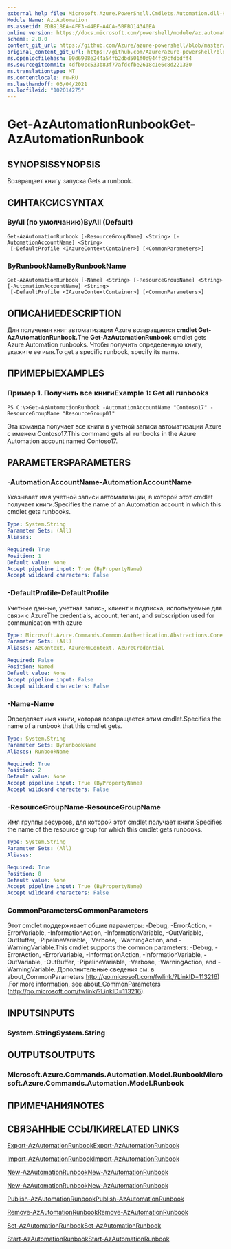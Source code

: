```yaml
---
external help file: Microsoft.Azure.PowerShell.Cmdlets.Automation.dll-Help.xml
Module Name: Az.Automation
ms.assetid: EDB918EA-4FF3-44EF-A4CA-5BFBD14340EA
online version: https://docs.microsoft.com/powershell/module/az.automation/get-azautomationrunbook
schema: 2.0.0
content_git_url: https://github.com/Azure/azure-powershell/blob/master/src/Automation/Automation/help/Get-AzAutomationRunbook.md
original_content_git_url: https://github.com/Azure/azure-powershell/blob/master/src/Automation/Automation/help/Get-AzAutomationRunbook.md
ms.openlocfilehash: 00d6908e244a54fb2dbd501f0d944fc9cfdbdff4
ms.sourcegitcommit: 4dfb0cc533b83f77afdcfbe2618c1e6c8d221330
ms.translationtype: MT
ms.contentlocale: ru-RU
ms.lasthandoff: 03/04/2021
ms.locfileid: "102014275"
---
```

# <span data-ttu-id="b2166-101">Get-AzAutomationRunbook</span><span class="sxs-lookup"><span data-stu-id="b2166-101">Get-AzAutomationRunbook</span></span>

## <span data-ttu-id="b2166-102">SYNOPSIS</span><span class="sxs-lookup"><span data-stu-id="b2166-102">SYNOPSIS</span></span>
<span data-ttu-id="b2166-103">Возвращает книгу запуска.</span><span class="sxs-lookup"><span data-stu-id="b2166-103">Gets a runbook.</span></span>

## <span data-ttu-id="b2166-104">СИНТАКСИС</span><span class="sxs-lookup"><span data-stu-id="b2166-104">SYNTAX</span></span>

### <span data-ttu-id="b2166-105">ByAll (по умолчанию)</span><span class="sxs-lookup"><span data-stu-id="b2166-105">ByAll (Default)</span></span>
```
Get-AzAutomationRunbook [-ResourceGroupName] <String> [-AutomationAccountName] <String>
 [-DefaultProfile <IAzureContextContainer>] [<CommonParameters>]
```

### <span data-ttu-id="b2166-106">ByRunbookName</span><span class="sxs-lookup"><span data-stu-id="b2166-106">ByRunbookName</span></span>
```
Get-AzAutomationRunbook [-Name] <String> [-ResourceGroupName] <String> [-AutomationAccountName] <String>
 [-DefaultProfile <IAzureContextContainer>] [<CommonParameters>]
```

## <span data-ttu-id="b2166-107">ОПИСАНИЕ</span><span class="sxs-lookup"><span data-stu-id="b2166-107">DESCRIPTION</span></span>
<span data-ttu-id="b2166-108">Для получения книг автоматизации Azure возвращается **cmdlet Get-AzAutomationRunbook.**</span><span class="sxs-lookup"><span data-stu-id="b2166-108">The **Get-AzAutomationRunbook** cmdlet gets Azure Automation runbooks.</span></span>
<span data-ttu-id="b2166-109">Чтобы получить определенную книгу, укажите ее имя.</span><span class="sxs-lookup"><span data-stu-id="b2166-109">To get a specific runbook, specify its name.</span></span>

## <span data-ttu-id="b2166-110">ПРИМЕРЫ</span><span class="sxs-lookup"><span data-stu-id="b2166-110">EXAMPLES</span></span>

### <span data-ttu-id="b2166-111">Пример 1. Получить все книги</span><span class="sxs-lookup"><span data-stu-id="b2166-111">Example 1: Get all runbooks</span></span>
```
PS C:\>Get-AzAutomationRunbook -AutomationAccountName "Contoso17" -ResourceGroupName "ResourceGroup01"
```

<span data-ttu-id="b2166-112">Эта команда получает все книги в учетной записи автоматизации Azure с именем Contoso17.</span><span class="sxs-lookup"><span data-stu-id="b2166-112">This command gets all runbooks in the Azure Automation account named Contoso17.</span></span>

## <span data-ttu-id="b2166-113">PARAMETERS</span><span class="sxs-lookup"><span data-stu-id="b2166-113">PARAMETERS</span></span>

### <span data-ttu-id="b2166-114">-AutomationAccountName</span><span class="sxs-lookup"><span data-stu-id="b2166-114">-AutomationAccountName</span></span>
<span data-ttu-id="b2166-115">Указывает имя учетной записи автоматизации, в которой этот cmdlet получает книги.</span><span class="sxs-lookup"><span data-stu-id="b2166-115">Specifies the name of an Automation account in which this cmdlet gets runbooks.</span></span>

```yaml
Type: System.String
Parameter Sets: (All)
Aliases:

Required: True
Position: 1
Default value: None
Accept pipeline input: True (ByPropertyName)
Accept wildcard characters: False
```

### <span data-ttu-id="b2166-116">-DefaultProfile</span><span class="sxs-lookup"><span data-stu-id="b2166-116">-DefaultProfile</span></span>
<span data-ttu-id="b2166-117">Учетные данные, учетная запись, клиент и подписка, используемые для связи с Azure</span><span class="sxs-lookup"><span data-stu-id="b2166-117">The credentials, account, tenant, and subscription used for communication with azure</span></span>

```yaml
Type: Microsoft.Azure.Commands.Common.Authentication.Abstractions.Core.IAzureContextContainer
Parameter Sets: (All)
Aliases: AzContext, AzureRmContext, AzureCredential

Required: False
Position: Named
Default value: None
Accept pipeline input: False
Accept wildcard characters: False
```

### <span data-ttu-id="b2166-118">-Name</span><span class="sxs-lookup"><span data-stu-id="b2166-118">-Name</span></span>
<span data-ttu-id="b2166-119">Определяет имя книги, которая возвращается этим cmdlet.</span><span class="sxs-lookup"><span data-stu-id="b2166-119">Specifies the name of a runbook that this cmdlet gets.</span></span>

```yaml
Type: System.String
Parameter Sets: ByRunbookName
Aliases: RunbookName

Required: True
Position: 2
Default value: None
Accept pipeline input: True (ByPropertyName)
Accept wildcard characters: False
```

### <span data-ttu-id="b2166-120">-ResourceGroupName</span><span class="sxs-lookup"><span data-stu-id="b2166-120">-ResourceGroupName</span></span>
<span data-ttu-id="b2166-121">Имя группы ресурсов, для которой этот cmdlet получает книги.</span><span class="sxs-lookup"><span data-stu-id="b2166-121">Specifies the name of the resource group for which this cmdlet gets runbooks.</span></span>

```yaml
Type: System.String
Parameter Sets: (All)
Aliases:

Required: True
Position: 0
Default value: None
Accept pipeline input: True (ByPropertyName)
Accept wildcard characters: False
```

### <span data-ttu-id="b2166-122">CommonParameters</span><span class="sxs-lookup"><span data-stu-id="b2166-122">CommonParameters</span></span>
<span data-ttu-id="b2166-123">Этот cmdlet поддерживает общие параметры: -Debug, -ErrorAction, -ErrorVariable, -InformationAction, -InformationVariable, -OutVariable, -OutBuffer, -PipelineVariable, -Verbose, -WarningAction, and -WarningVariable.</span><span class="sxs-lookup"><span data-stu-id="b2166-123">This cmdlet supports the common parameters: -Debug, -ErrorAction, -ErrorVariable, -InformationAction, -InformationVariable, -OutVariable, -OutBuffer, -PipelineVariable, -Verbose, -WarningAction, and -WarningVariable.</span></span> <span data-ttu-id="b2166-124">Дополнительные сведения см. в about_CommonParameters http://go.microsoft.com/fwlink/?LinkID=113216) .</span><span class="sxs-lookup"><span data-stu-id="b2166-124">For more information, see about_CommonParameters (http://go.microsoft.com/fwlink/?LinkID=113216).</span></span>

## <span data-ttu-id="b2166-125">INPUTS</span><span class="sxs-lookup"><span data-stu-id="b2166-125">INPUTS</span></span>

### <span data-ttu-id="b2166-126">System.String</span><span class="sxs-lookup"><span data-stu-id="b2166-126">System.String</span></span>

## <span data-ttu-id="b2166-127">OUTPUTS</span><span class="sxs-lookup"><span data-stu-id="b2166-127">OUTPUTS</span></span>

### <span data-ttu-id="b2166-128">Microsoft.Azure.Commands.Automation.Model.Runbook</span><span class="sxs-lookup"><span data-stu-id="b2166-128">Microsoft.Azure.Commands.Automation.Model.Runbook</span></span>

## <span data-ttu-id="b2166-129">ПРИМЕЧАНИЯ</span><span class="sxs-lookup"><span data-stu-id="b2166-129">NOTES</span></span>

## <span data-ttu-id="b2166-130">СВЯЗАННЫЕ ССЫЛКИ</span><span class="sxs-lookup"><span data-stu-id="b2166-130">RELATED LINKS</span></span>

[<span data-ttu-id="b2166-131">Export-AzAutomationRunbook</span><span class="sxs-lookup"><span data-stu-id="b2166-131">Export-AzAutomationRunbook</span></span>](./Export-AzAutomationRunbook.md)

[<span data-ttu-id="b2166-132">Import-AzAutomationRunbook</span><span class="sxs-lookup"><span data-stu-id="b2166-132">Import-AzAutomationRunbook</span></span>](./Import-AzAutomationRunbook.md)

[<span data-ttu-id="b2166-133">New-AzAutomationRunbook</span><span class="sxs-lookup"><span data-stu-id="b2166-133">New-AzAutomationRunbook</span></span>](./New-AzAutomationRunbook.md)

[<span data-ttu-id="b2166-134">New-AzAutomationRunbook</span><span class="sxs-lookup"><span data-stu-id="b2166-134">New-AzAutomationRunbook</span></span>](./New-AzAutomationRunbook.md)

[<span data-ttu-id="b2166-135">Publish-AzAutomationRunbook</span><span class="sxs-lookup"><span data-stu-id="b2166-135">Publish-AzAutomationRunbook</span></span>](./Publish-AzAutomationRunbook.md)

[<span data-ttu-id="b2166-136">Remove-AzAutomationRunbook</span><span class="sxs-lookup"><span data-stu-id="b2166-136">Remove-AzAutomationRunbook</span></span>](./Remove-AzAutomationRunbook.md)

[<span data-ttu-id="b2166-137">Set-AzAutomationRunbook</span><span class="sxs-lookup"><span data-stu-id="b2166-137">Set-AzAutomationRunbook</span></span>](./Set-AzAutomationRunbook.md)

[<span data-ttu-id="b2166-138">Start-AzAutomationRunbook</span><span class="sxs-lookup"><span data-stu-id="b2166-138">Start-AzAutomationRunbook</span></span>](./Start-AzAutomationRunbook.md)


